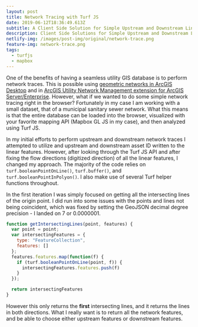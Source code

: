 ```yaml
---
layout: post
title: Network Tracing with Turf JS
date: 2019-06-12T18:36:49.613Z
subtitle: A Client Side Solution for Simple Upstream and Downstream Linear Analysis
description: Client Side Solutions for Simple Upstream and Downstream Linear Analysis
netlify-img: /images/post-img/original/network-trace.png
feature-img: network-trace.png
tags:
  - turfjs
  - mapbox
---
```

One of the benefits of having a seamless utility GIS database is to perform network traces. This is possible using [geometric networks in ArcGIS Desktop](http://desktop.arcgis.com/en/arcmap/10.3/manage-data/geometric-networks/what-are-geometric-networks-.htm) and in [ArcGIS Utility Network Management extension for ArcGIS Server/Enterprise](https://pro.arcgis.com/en/pro-app/help/data/utility-network/what-is-a-utility-network-.htm). However, what if we wanted to do some simple network tracing right in the browser? Fortunately in my case I am working with a small dataset, that of a municipal sanitary sewer network. What this means is that the entire database can be loaded into the browser, visualized with your favorite mapping API (Mapbox GL JS in my case), and then analyzed using Turf JS. 

In my initial efforts to perform upstream and downstream network traces I attempted to utilize and upstream and downstream asset ID written to the linear features. However, after looking through the Turf JS API and after fixing the flow directions (digitized direction) of all the linear features, I changed my approach. The majority of the code relies on ``turf.booleanPointOnLine()``, ``turf.buffer()``, and ``turf.booleanPointInPolyon()``. I also make use of several Turf helper functions throughout. 

In the first iteration I was simply focused on getting all the intersecting lines of the origin point. I did run into some issues with the points and lines not being coincident, which was fixed by setting the GeoJSON decimal degree precision - I landed on 7 or 0.0000001.

```javascript
function getIntersectingLines(point, features) {
  var point = point;
  var intersectingFeatures = {
    type: "FeatureCollection",
    features: []
  };
  features.features.map(function(f) {
    if (turf.booleanPointOnLine(point, f)) {
      intersectingFeatures.features.push(f)
    }
  });

  return intersectingFeatures
}
```

However this only returns the **first** intersecting lines, and it returns the lines in both directions. What I really want is to return all the network features, and be able to choose either upstream features or downstream features.

